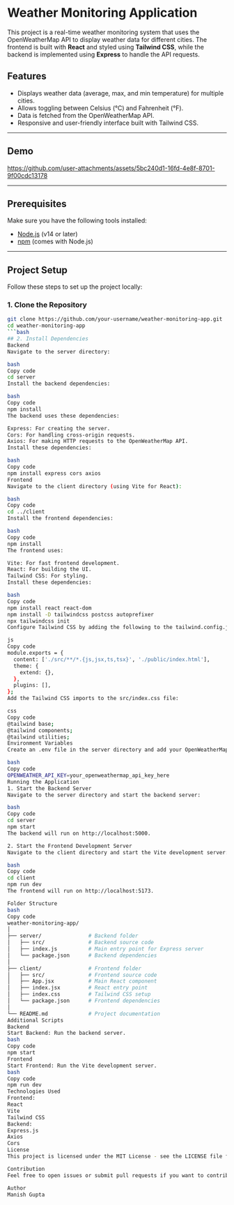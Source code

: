 # Weather Monitoring Application

This project is a real-time weather monitoring system that uses the OpenWeatherMap API to display weather data for different cities. The frontend is built with **React** and styled using **Tailwind CSS**, while the backend is implemented using **Express** to handle the API requests.

## Features

- Displays weather data (average, max, and min temperature) for multiple cities.
- Allows toggling between Celsius (°C) and Fahrenheit (°F).
- Data is fetched from the OpenWeatherMap API.
- Responsive and user-friendly interface built with Tailwind CSS.

---
## Demo


https://github.com/user-attachments/assets/5bc240d1-16fd-4e8f-8701-9f00cdc13178

---


## Prerequisites

Make sure you have the following tools installed:

- [Node.js](https://nodejs.org/) (v14 or later)
- [npm](https://www.npmjs.com/) (comes with Node.js)

---

## Project Setup

Follow these steps to set up the project locally:

### 1. Clone the Repository

```bash
git clone https://github.com/your-username/weather-monitoring-app.git
cd weather-monitoring-app
```bash
## 2. Install Dependencies
Backend
Navigate to the server directory:

bash
Copy code
cd server
Install the backend dependencies:

bash
Copy code
npm install
The backend uses these dependencies:

Express: For creating the server.
Cors: For handling cross-origin requests.
Axios: For making HTTP requests to the OpenWeatherMap API.
Install these dependencies:

bash
Copy code
npm install express cors axios
Frontend
Navigate to the client directory (using Vite for React):

bash
Copy code
cd ../client
Install the frontend dependencies:

bash
Copy code
npm install
The frontend uses:

Vite: For fast frontend development.
React: For building the UI.
Tailwind CSS: For styling.
Install these dependencies:

bash
Copy code
npm install react react-dom
npm install -D tailwindcss postcss autoprefixer
npx tailwindcss init
Configure Tailwind CSS by adding the following to the tailwind.config.js file:

js
Copy code
module.exports = {
  content: ['./src/**/*.{js,jsx,ts,tsx}', './public/index.html'],
  theme: {
    extend: {},
  },
  plugins: [],
};
Add the Tailwind CSS imports to the src/index.css file:

css
Copy code
@tailwind base;
@tailwind components;
@tailwind utilities;
Environment Variables
Create an .env file in the server directory and add your OpenWeatherMap API key:

bash
Copy code
OPENWEATHER_API_KEY=your_openweathermap_api_key_here
Running the Application
1. Start the Backend Server
Navigate to the server directory and start the backend server:

bash
Copy code
cd server
npm start
The backend will run on http://localhost:5000.

2. Start the Frontend Development Server
Navigate to the client directory and start the Vite development server:

bash
Copy code
cd client
npm run dev
The frontend will run on http://localhost:5173.

Folder Structure
bash
Copy code
weather-monitoring-app/
│
├── server/               # Backend folder
│   ├── src/              # Backend source code
│   ├── index.js          # Main entry point for Express server
│   └── package.json      # Backend dependencies
│
├── client/               # Frontend folder
│   ├── src/              # Frontend source code
│   ├── App.jsx           # Main React component
│   ├── index.jsx         # React entry point
│   ├── index.css         # Tailwind CSS setup
│   └── package.json      # Frontend dependencies
│
└── README.md             # Project documentation
Additional Scripts
Backend
Start Backend: Run the backend server.
bash
Copy code
npm start
Frontend
Start Frontend: Run the Vite development server.
bash
Copy code
npm run dev
Technologies Used
Frontend:
React
Vite
Tailwind CSS
Backend:
Express.js
Axios
Cors
License
This project is licensed under the MIT License - see the LICENSE file for details.

Contribution
Feel free to open issues or submit pull requests if you want to contribute. Fork the repository and follow best practices for Git workflows.

Author
Manish Gupta







